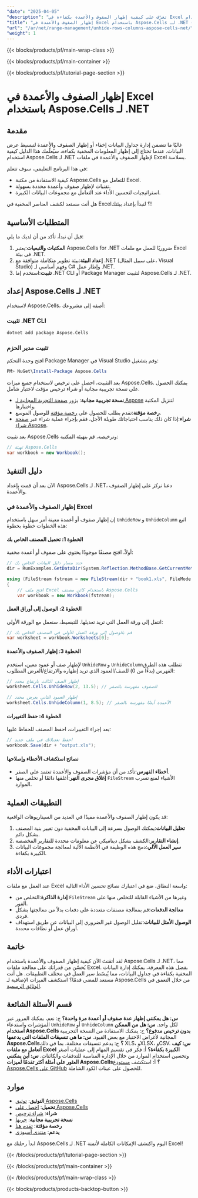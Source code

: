 ```yaml
---
"date": "2025-04-05"
"description": "تعرّف على كيفية إظهار الصفوف والأعمدة بكفاءة في Excel باستخدام Aspose.Cells لـ .NET. يغطي هذا الدليل كل شيء، من إعداد بيئتك إلى تحسين الأداء."
"title": "إظهار الصفوف والأعمدة في Excel باستخدام Aspose.Cells لـ .NET - دليل شامل"
"url": "/ar/net/range-management/unhide-rows-columns-aspose-cells-net/"
"weight": 1
---
```


{{< blocks/products/pf/main-wrap-class >}}

{{< blocks/products/pf/main-container >}}

{{< blocks/products/pf/tutorial-page-section >}}


# إظهار الصفوف والأعمدة في Excel باستخدام Aspose.Cells لـ .NET

## مقدمة
غالبًا ما تتضمن إدارة جداول البيانات إخفاء أو إظهار الصفوف والأعمدة لتبسيط عرض البيانات. عندما تحتاج إلى إظهار المعلومات المخفية بكفاءة، سيُعلّمك هذا الدليل كيفية استخدام Aspose.Cells لـ .NET لإظهار الصفوف والأعمدة في ملفات Excel بسلاسة.

في هذا البرنامج التعليمي، سوف تتعلم:
- كيفية الاستفادة من مكتبة Aspose.Cells للتعامل مع Excel.
- تقنيات لإظهار صفوف وأعمدة محددة بسهولة.
- استراتيجيات لتحسين الأداء عند التعامل مع مجموعات البيانات الكبيرة.

هل أنت مستعد لكشف العناصر المخفية في Excel؟ لنبدأ بإعداد بيئتك!

## المتطلبات الأساسية
قبل أن نبدأ، تأكد من أن لديك ما يلي:
1. **المكتبات والتبعيات**:يعتبر Aspose.Cells for .NET ضروريًا للعمل مع ملفات Excel في بيئة .NET.
2. **إعداد البيئة**:بيئة تطوير متكاملة متوافقة مع .NET (على سبيل المثال، Visual Studio) وفهم أساسي لـ C# وإطار عمل .NET.
3. **تثبيت**:استخدم إما .NET CLI أو Package Manager لتثبيت Aspose.Cells لـ .NET.

## إعداد Aspose.Cells لـ .NET
لاستخدام Aspose.Cells، أضفه إلى مشروعك:
### تثبيت .NET CLI
```bash
dotnet add package Aspose.Cells
```
### تثبيت مدير الحزم
افتح وحدة التحكم Package Manager في Visual Studio وقم بتشغيل:
```powershell
PM> NuGet\Install-Package Aspose.Cells
```
بعد التثبيت، احصل على ترخيص لاستخدام جميع ميزات Aspose.Cells. يمكنك الحصول على نسخة تجريبية مجانية أو شراء ترخيص مؤقت لاختبار شامل.
- **نسخة تجريبية مجانية**: يزور [صفحة التجربة المجانية لـ Aspose](https://releases.aspose.com/cells/net/) لتنزيل المكتبة واختبارها.
- **رخصة مؤقتة**:تقدم بطلب للحصول على [رخصة مؤقتة](https://purchase.aspose.com/temporary-license/) للوصول الموسع.
- **شراء**:إذا كان ذلك يناسب احتياجاتك طويلة الأجل، فقم بإجراء عملية شراء عبر [صفحة شراء Aspose](https://purchase.aspose.com/buy).

بعد تثبيت Aspose.Cells وترخيصه، قم بتهيئة المكتبة:
```csharp
// تهيئة Aspose.Cells
var workbook = new Workbook();
```
## دليل التنفيذ
الآن بعد أن قمت بإعداد Aspose.Cells لـ .NET، دعنا نركز على إظهار الصفوف والأعمدة.
### إظهار الصفوف والأعمدة في Excel
إن إظهار صفوف أو أعمدة معينة أمر سهل باستخدام `UnhideRow` و `UnhideColumn` اتبع هذه الخطوات خطوة بخطوة:
#### الخطوة 1: تحميل المصنف الخاص بك
أولاً، افتح مصنفًا موجودًا يحتوي على صفوف أو أعمدة مخفية:
```csharp
// حدد مسار دليل البيانات الخاص بك
dir = RunExamples.GetDataDir(System.Reflection.MethodBase.GetCurrentMethod().DeclaringType);

using (FileStream fstream = new FileStream(dir + "book1.xls", FileMode.Open))
{
    // افتح ملف Excel باستخدام كائن مصنف Aspose.Cells
    var workbook = new Workbook(fstream);
```
#### الخطوة 2: الوصول إلى أوراق العمل
انتقل إلى ورقة العمل التي تريد تعديلها. للتبسيط، سنعمل مع الورقة الأولى:
```csharp
// قم بالوصول إلى ورقة العمل الأولى في المصنف الخاص بك
var worksheet = workbook.Worksheets[0];
```
#### الخطوة 3: إظهار الصفوف والأعمدة
لإظهار صف أو عمود معين، استخدم `UnhideRow` و `UnhideColumn`تتطلب هذه الطرق الفهرس (بدءًا من 0) للصف/العمود الذي تريد إظهاره والارتفاع/العرض المطلوب:
```csharp
// إظهار الصف الثالث بارتفاع محدد
worksheet.Cells.UnhideRow(2, 13.5); // الصفوف مفهرسة بالصفر

// إظهار العمود الثاني بعرض محدد
worksheet.Cells.UnhideColumn(1, 8.5); // الأعمدة أيضًا مفهرسة بالصفر
```
#### الخطوة 4: حفظ التغييرات
بعد إجراء التغييرات، احفظ المصنف للحفاظ عليها:
```csharp
// احفظ تعديلاتك في ملف جديد
workbook.Save(dir + "output.xls");
```
#### نصائح استكشاف الأخطاء وإصلاحها
- **أخطاء الفهرس**:تأكد من أن مؤشرات الصفوف والأعمدة تعتمد على الصفر.
- **إغلاق مجرى النهر**:أغلقها دائمًا أو تخلص منها `FileStream` الأشياء لمنع تسرب الموارد.
## التطبيقات العملية
قد يكون إظهار الصفوف والأعمدة مفيدًا في العديد من السيناريوهات الواقعية:
1. **تحليل البيانات**:يمكنك الوصول بسرعة إلى البيانات المخفية دون تغيير بنية المصنف بشكل دائم.
2. **إنشاء التقارير**:الكشف بشكل ديناميكي عن معلومات محددة للتقارير المخصصة.
3. **سير العمل الآلي**:دمج هذه الوظيفة في الأنظمة الآلية لمعالجة مجموعات البيانات الكبيرة بكفاءة.
## اعتبارات الأداء
عند العمل مع ملفات Excel واسعة النطاق، ضع في اعتبارك نصائح تحسين الأداء التالية:
- **إدارة الذاكرة**:التخلص من `FileStream` وغيرها من الأشياء القابلة للتخلص منها على الفور.
- **معالجة الدفعات**:قم بمعالجة مصنفات متعددة على دفعات بدلاً من معالجتها بشكل فردي.
- **الوصول الأمثل للبيانات**:تقليل الوصول غير الضروري إلى البيانات عن طريق استهداف أوراق عمل أو نطاقات محددة.
## خاتمة
لقد أتقنتَ الآن كيفية إظهار الصفوف والأعمدة باستخدام Aspose.Cells لـ .NET، مما يُحسّن من قدراتك على معالجة ملفات Excel. بفضل هذه المعرفة، يمكنك إدارة البيانات المخفية بكفاءة في جداول البيانات، مما يُبسّط سير العمل في مختلف التطبيقات.
هل أنت مستعد للمضي قدمًا؟ استكشف الميزات الإضافية لـ Aspose.Cells من خلال التعمق في [الوثائق الرسمية](https://reference.aspose.com/cells/net/).
## قسم الأسئلة الشائعة
**س: هل يمكنني إظهار عدة صفوف أو أعمدة مرة واحدة؟**
ج: نعم، يمكنك المرور عبر المؤشرات واستدعاء `UnhideRow` أو `UnhideColumn` لكل واحد.
**س: هل من الممكن استخدام Aspose.Cells بدون ترخيص مدفوع؟**
ج: يمكنك الاستفادة من النسخة التجريبية المجانية لأغراض الاختبار مع بعض القيود.
**س: ما هي تنسيقات الملفات التي يدعمها Aspose.Cells؟**
ج: يدعم تنسيقات مختلفة، بما في ذلك XLS، وXLSX، وCSV.
**س: كيف أتعامل مع ملفات Excel الكبيرة بكفاءة؟**
أ: فكر في تقسيم المهام إلى عمليات أصغر وتحسين استخدام الموارد من خلال الإدارة المناسبة للتدفقات والكائنات.
**س: أين يمكنني العثور على أمثلة أكثر تقدمًا لميزات Aspose.Cells؟**
أ: استكشف [مستودع Aspose.Cells على GitHub](https://github.com/aspose-cells) للحصول على عينات الكود الشاملة.
## موارد
- **التوثيق**: [توثيق Aspose.Cells](https://reference.aspose.com/cells/net/)
- **تحميل**: [احصل على Aspose.Cells](https://releases.aspose.com/cells/net/)
- **شراء**: [شراء ترخيص](https://purchase.aspose.com/buy)
- **نسخة تجريبية مجانية**: [جربها](https://releases.aspose.com/cells/net/)
- **رخصة مؤقتة**: [تقدم هنا](https://purchase.aspose.com/temporary-license/)
- **يدعم**: [منتدى أسبوزي](https://forum.aspose.com/c/cells/9)

ابدأ رحلتك مع Aspose.Cells لـ .NET اليوم واكتشف الإمكانات الكاملة لأتمتة Excel!

{{< /blocks/products/pf/tutorial-page-section >}}

{{< /blocks/products/pf/main-container >}}

{{< /blocks/products/pf/main-wrap-class >}}

{{< blocks/products/products-backtop-button >}}